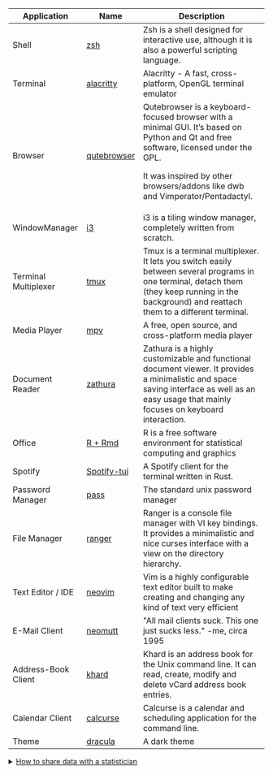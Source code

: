 <table class="tg">
<thead>
  <tr>
    <th class="tg-0pky">Application</th>
    <th class="tg-0pky">Name</th>
    <th class="tg-0pky">Description</th>
  </tr>
</thead>
<tbody>
  <tr>
    <td class="tg-0pky">Shell</td>
    <td class="tg-0pky"><a href="https://www.zsh.org/">zsh</a></td>
    <td class="tg-0pky">Zsh is a shell designed for interactive use, although it is also a powerful scripting language.</td>
  </tr>
  <tr>
    <td class="tg-0pky">Terminal</td>
    <td class="tg-0pky"><a href="https://alacritty.org/">alacritty</a></td>
    <td class="tg-0pky">Alacritty - A fast, cross-platform, OpenGL terminal emulator</td>
  </tr>
  <tr>
    <td class="tg-0pky">Browser</td>
    <td class="tg-0pky"><a href="https://www.qutebrowser.org/">qutebrowser</a></td>
    <td class="tg-0pky">Qutebrowser is a keyboard-focused browser with a minimal GUI. It’s based on Python and Qt and free software, licensed under the GPL.

It was inspired by other browsers/addons like dwb and Vimperator/Pentadactyl.</td>
  </tr>
    <tr>
    <td class="tg-0pky">WindowManager</td>
    <td class="tg-0pky"><a href="https://i3wm.org/">i3</a></td>
    <td class="tg-0pky">i3 is a tiling window manager, completely written from scratch.</td>
  </tr>
    <tr>
    <td class="tg-0pky">Terminal Multiplexer</td>
    <td class="tg-0pky"><a href="https://github.com/tmux">tmux</a></td>
    <td class="tg-0pky">Tmux is a terminal multiplexer. It lets you switch easily between several programs in one terminal, detach them (they keep running in the background) and reattach them to a different terminal.</td>
  </tr>
    <tr>
    <td class="tg-0pky">Media Player</td>
    <td class="tg-0pky"> <a href="https://mpv.io/">mpv</a></td>
    <td class="tg-0pky">A free, open source, and cross-platform media player</td>
  </tr>
    <tr>
    <td class="tg-0pky">Document Reader</td>
    <td class="tg-0pky"> <a href="https://pwmt.org/projects/zathura/">zathura</a></td>
    <td class="tg-0pky">Zathura is a highly customizable and functional document viewer. It provides a minimalistic and space saving interface as well as an easy usage that mainly focuses on keyboard interaction.</td>
  </tr>
    <tr>
    <td class="tg-0pky">Office</td>
    <td class="tg-0pky"> <a href="https://www.r-project.org/">R + Rmd</a></td>
    <td class="tg-0pky">R is a free software environment for statistical computing and graphics</td>
  </tr>
    <tr>
    <td class="tg-0pky">Spotify</td>
    <td class="tg-0pky"> <a href="https://github.com/Rigellute/spotify-tui">Spotify-tui</a></td>
    <td class="tg-0pky">A Spotify client for the terminal written in Rust.
   <tr>
    <td class="tg-0pky">Password Manager</td>
    <td class="tg-0pky"><a href="https://www.passwordstore.org/">pass</a></td>
    <td class="tg-0pky">The standard unix password manager</td>
  </tr>
  <tr>
    <td class="tg-0pky">File Manager</td>
    <td class="tg-0pky"><a href="https://github.com/ranger/ranger">ranger</a></td>
    <td class="tg-0pky">Ranger is a console file manager with VI key bindings. It provides a minimalistic and nice curses interface with a view on the directory hierarchy.</td>
  </tr>
    <tr>
    <td class="tg-0pky">Text Editor / IDE</td>
    <td class="tg-0pky"><a href="https://neovim.io/">neovim</a></td>
    <td class="tg-0pky">Vim is a highly configurable text editor built to make creating and changing any kind of text very efficient</td>
  </tr>
  <tr>
    <td class="tg-0pky">E-Mail Client</td>
    <td class="tg-0pky"><a href="https://neomutt.org/">neomutt</a></td>
    <td class="tg-0pky">"All mail clients suck. This one just sucks less." -me, circa 1995</td>
  </tr>
  <tr>
    <td class="tg-0pky">Address-Book Client</td>
    <td class="tg-0pky"><a href="https://khard.readthedocs.io/en/latest/">khard</a></td>
    <td class="tg-0pky">Khard is an address book for the Unix command line. It can read, create, modify and delete vCard address book entries. </td>
  </tr>
  <tr>
    <td class="tg-0pky">Calendar Client</td>
    <td class="tg-0pky"><a href="https://calcurse.org/">calcurse</a></td>
    <td class="tg-0pky">Calcurse is a calendar and scheduling application for the command line. </td>
  </tr>
  <tr>
    <td class="tg-0pky">Theme</td>
    <td class="tg-0pky"><a href="https://draculatheme.com/">dracula</a></td>
    <td class="tg-0pky">A dark theme</td>
 </tr>
</td>
  </tr>
</tbody>
</table>


<details close>

 <summary> <a href="https://github.com/jtleek/datasharing">How to share data with a statistician</a>
</summary>



===========

This is a guide for anyone who needs to share data with a statistician or data scientist. The target audiences I have in mind are:

* Collaborators who need statisticians or data scientists to analyze data for them
* Students or postdocs in various disciplines looking for consulting advice
* Junior statistics students whose job it is to collate/clean/wrangle data sets

The goals of this guide are to provide some instruction on the best way to share data to avoid the most common pitfalls
and sources of delay in the transition from data collection to data analysis. The [Leek group](http://biostat.jhsph.edu/~jleek/) works with a large
number of collaborators and the number one source of variation in the speed to results is the status of the data
when they arrive at the Leek group. Based on my conversations with other statisticians this is true nearly universally.

My strong feeling is that statisticians should be able to handle the data in whatever state they arrive. It is important
to see the raw data, understand the steps in the processing pipeline, and be able to incorporate hidden sources of
variability in one's data analysis. On the other hand, for many data types, the processing steps are well documented
and standardized. So the work of converting the data from raw form to directly analyzable form can be performed 
before calling on a statistician. This can dramatically speed the turnaround time, since the statistician doesn't
have to work through all the pre-processing steps first. 


What you should deliver to the statistician
====================

To facilitate the most efficient and timely analysis this is the information you should pass to a statistician:

1. The raw data.
2. A [tidy data set](http://vita.had.co.nz/papers/tidy-data.pdf) 
3. A code book describing each variable and its values in the tidy data set.  
4. An explicit and exact recipe you used to go from 1 -> 2,3 

Let's look at each part of the data package you will transfer. 


### The raw data

It is critical that you include the rawest form of the data that you have access to. This ensures
that data provenance can be maintained throughout the workflow.  Here are some examples of the
raw form of data:

* The strange [binary file](http://en.wikipedia.org/wiki/Binary_file) your measurement machine spits out
* The unformatted Excel file with 10 worksheets the company you contracted with sent you
* The complicated [JSON](http://en.wikipedia.org/wiki/JSON) data you got from scraping the [Twitter API](https://twitter.com/twitterapi)
* The hand-entered numbers you collected looking through a microscope

You know the raw data are in the right format if you: 

1. Ran no software on the data
1. Did not modify any of the data values
1. You did not remove any data from the data set
1. You did not summarize the data in any way

If you made any modifications of the raw data it is not the raw form of the data. Reporting modified data
as raw data is a very common way to slow down the analysis process, since the analyst will often have to do a
forensic study of your data to figure out why the raw data looks weird. (Also imagine what would happen if new data arrived?)

### The tidy data set

The general principles of tidy data are laid out by [Hadley Wickham](http://had.co.nz/) in [this paper](http://vita.had.co.nz/papers/tidy-data.pdf)
and [this video](http://vimeo.com/33727555). While both the paper and the video describe tidy data using [R](http://www.r-project.org/), the principles
are more generally applicable:

1. Each variable you measure should be in one column
1. Each different observation of that variable should be in a different row
1. There should be one table for each "kind" of variable
1. If you have multiple tables, they should include a column in the table that allows them to be joined or merged

While these are the hard and fast rules, there are a number of other things that will make your data set much easier
to handle. First is to include a row at the top of each data table/spreadsheet that contains full row names. 
So if you measured age at diagnosis for patients, you would head that column with the name `AgeAtDiagnosis` instead
of something like `ADx` or another abbreviation that may be hard for another person to understand. 


Here is an example of how this would work from genomics. Suppose that for 20 people you have collected gene expression measurements with 
[RNA-sequencing](http://en.wikipedia.org/wiki/RNA-Seq). You have also collected demographic and clinical information
about the patients including their age, treatment, and diagnosis. You would have one table/spreadsheet that contains the clinical/demographic
information. It would have four columns (patient id, age, treatment, diagnosis) and 21 rows (a row with variable names, then one row
for every patient). You would also have one spreadsheet for the summarized genomic data. Usually this type of data
is summarized at the level of the number of counts per exon. Suppose you have 100,000 exons, then you would have a
table/spreadsheet that had 21 rows (a row for gene names, and one row for each patient) and 100,001 columns (one row for patient
ids and one row for each data type). 

If you are sharing your data with the collaborator in Excel, the tidy data should be in one Excel file per table. They
should not have multiple worksheets, no macros should be applied to the data, and no columns/cells should be highlighted. 
Alternatively share the data in a [CSV](http://en.wikipedia.org/wiki/Comma-separated_values) or [TAB-delimited](http://en.wikipedia.org/wiki/Tab-separated_values) text file. (Beware however that reading CSV files into Excel can sometimes lead to non-reproducible handling of date and time variables.)


### The code book

For almost any data set, the measurements you calculate will need to be described in more detail than you can or should sneak
into the spreadsheet. The code book contains this information. At minimum it should contain:

1. Information about the variables (including units!) in the data set not contained in the tidy data 
1. Information about the summary choices you made
1. Information about the experimental study design you used

In our genomics example, the analyst would want to know what the unit of measurement for each
clinical/demographic variable is (age in years, treatment by name/dose, level of diagnosis and how heterogeneous). They 
would also want to know how you picked the exons you used for summarizing the genomic data (UCSC/Ensembl, etc.). They
would also want to know any other information about how you did the data collection/study design. For example,
are these the first 20 patients that walked into the clinic? Are they 20 highly selected patients by some characteristic
like age? Are they randomized to treatments? 

A common format for this document is a Word file. There should be a section called "Study design" that has a thorough
description of how you collected the data. There is a section called "Code book" that describes each variable and its
units. 

### How to code variables

When you put variables into a spreadsheet there are several main categories you will run into depending on their [data type](http://en.wikipedia.org/wiki/Statistical_data_type):

1. Continuous
1. Ordinal
1. Categorical
1. Missing 
1. Censored

Continuous variables are anything measured on a quantitative scale that could be any fractional number. An example
would be something like weight measured in kg. [Ordinal data](http://en.wikipedia.org/wiki/Ordinal_data) are data that have a fixed, small (< 100) number of levels but are ordered. 
This could be for example survey responses where the choices are: poor, fair, good. [Categorical data](http://en.wikipedia.org/wiki/Categorical_variable) are data where there
are multiple categories, but they aren't ordered. One example would be sex: male or female. This coding is attractive because it is self-documenting.  [Missing data](http://en.wikipedia.org/wiki/Missing_data) are data
that are unobserved and you don't know the mechanism. You should code missing values as `NA`. [Censored data](http://en.wikipedia.org/wiki/Censoring_\(statistics\)) are data
where you know the missingness mechanism on some level. Common examples are a measurement being below a detection limit
or a patient being lost to follow-up. They should also be coded as `NA` when you don't have the data. But you should
also add a new column to your tidy data called, "VariableNameCensored" which should have values of `TRUE` if censored 
and `FALSE` if not. In the code book you should explain why those values are missing. It is absolutely critical to report
to the analyst if there is a reason you know about that some of the data are missing. You should also not [impute](http://en.wikipedia.org/wiki/Imputation_\(statistics\))/make up/
throw away missing observations.

In general, try to avoid coding categorical or ordinal variables as numbers. When you enter the value for sex in the tidy
data, it should be "male" or "female". The ordinal values in the data set should be "poor", "fair", and "good" not 1, 2 ,3.
This will avoid potential mixups about which direction effects go and will help identify coding errors. 

Always encode every piece of information about your observations using text. For example, if you are storing data in Excel and use a form of colored text or cell background formatting to indicate information about an observation ("red variable entries were observed in experiment 1.") then this information will not be exported (and will be lost!) when the data is exported as raw text.  Every piece of data should be encoded as actual text that can be exported.  

### The instruction list/script

You may have heard this before, but [reproducibility is a big deal in computational science](http://www.sciencemag.org/content/334/6060/1226).
That means, when you submit your paper, the reviewers and the rest of the world should be able to exactly replicate
the analyses from raw data all the way to final results. If you are trying to be efficient, you will likely perform
some summarization/data analysis steps before the data can be considered tidy. 

The ideal thing for you to do when performing summarization is to create a computer script (in `R`, `Python`, or something else) 
that takes the raw data as input and produces the tidy data you are sharing as output. You can try running your script
a couple of times and see if the code produces the same output. 

In many cases, the person who collected the data has incentive to make it tidy for a statistician to speed the process
of collaboration. They may not know how to code in a scripting language. In that case, what you should provide the statistician
is something called [pseudocode](http://en.wikipedia.org/wiki/Pseudocode). It should look something like:

1. Step 1 - take the raw file, run version 3.1.2 of summarize software with parameters a=1, b=2, c=3
1. Step 2 - run the software separately for each sample
1. Step 3 - take column three of outputfile.out for each sample and that is the corresponding row in the output data set

You should also include information about which system (Mac/Windows/Linux) you used the software on and whether you 
tried it more than once to confirm it gave the same results. Ideally, you will run this by a fellow student/labmate
to confirm that they can obtain the same output file you did. 




What you should expect from the analyst
====================

When you turn over a properly tidied data set it dramatically decreases the workload on the statistician. So hopefully
they will get back to you much sooner. But most careful statisticians will check your recipe, ask questions about
steps you performed, and try to confirm that they can obtain the same tidy data that you did with, at minimum, spot
checks.

You should then expect from the statistician:

1. An analysis script that performs each of the analyses (not just instructions)
1. The exact computer code they used to run the analysis
1. All output files/figures they generated. 

This is the information you will use in the supplement to establish reproducibility and precision of your results. Each
of the steps in the analysis should be clearly explained and you should ask questions when you don't understand
what the analyst did. It is the responsibility of both the statistician and the scientist to understand the statistical
analysis. You may not be able to perform the exact analyses without the statistician's code, but you should be able
to explain why the statistician performed each step to a labmate/your principal investigator. 


Contributors
====================

* [Jeff Leek](http://biostat.jhsph.edu/~jleek/) - Wrote the initial version.
* [L. Collado-Torres](http://bit.ly/LColladoTorres) - Fixed typos, added links.
* [Nick Reich](http://people.umass.edu/nick/) - Added tips on storing data as text.
* [Nick Horton](https://www.amherst.edu/people/facstaff/nhorton) - Minor wording suggestions.

</details>



